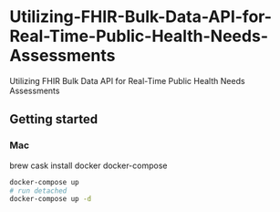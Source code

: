 # Utilizing-FHIR-Bulk-Data-API-for-Real-Time-Public-Health-Needs-Assessments
Utilizing FHIR Bulk Data API for Real-Time Public Health Needs Assessments

## Getting started

### Mac
brew cask install docker docker-compose


```bash
docker-compose up
# run detached
docker-compose up -d

```
